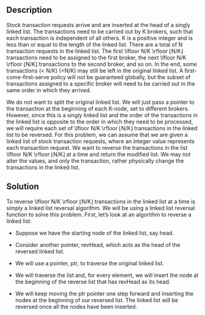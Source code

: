 ## Description

Stock transaction requests arrive and are inserted at the head of a singly linked list. The transactions need to be carried out by K brokers, such that each transaction is independent of all others. K is a positive integer and is less than or equal to the length of the linked list. There are a total of N transaction requests in the linked list. The first \lfloor N/K \rfloor
⌊N/K⌋
 transactions need to be assigned to the first broker, the next \lfloor N/K \rfloor
⌊N/K⌋
 transactions to the second broker, and so on. In the end, some transactions (< N/K)
(<N/K)
 may still be left in the original linked list. A first-come-first-serve policy will not be guaranteed globally, but the subset of transactions assigned to a specific broker will need to be carried out in the same order in which they arrived.

We do not want to split the original linked list. We will just pass a pointer to the transaction at the beginning of each K-node, set to different brokers. However, since this is a singly linked list and the order of the transactions in the linked list is opposite to the order in which they need to be processed, we will require each set of \lfloor N/K \rfloor
⌊N/K⌋
 transactions in the linked list to be reversed. For this problem, we can assume that we are given a linked list of stock transaction requests, where an integer value represents each transaction request. We want to reverse the transactions in the list \lfloor N/K \rfloor
⌊N/K⌋
 at a time and return the modified list. We may not alter the values, and only the transaction, rather physically change the transactions in the linked list.

## Solution

To reverse \lfloor N/K \rfloor
⌊N/K⌋
 transactions in the linked list at a time is simply a linked list reversal algorithm. We will be using a linked list reversal function to solve this problem. First, let’s look at an algorithm to reverse a linked list:

* Suppose we have the starting node of the linked list, say head.

* Consider another pointer, revHead, which acts as the head of the reversed linked list.

* We will use a pointer, ptr, to traverse the original linked list.

* We will traverse the list and, for every element, we will insert the node at the beginning of the reverse list that has revHead as its head.

* We will keep moving the ptr pointer one step forward and inserting the nodes at the beginning of our reversed list. The linked list will be reversed once all the nodes have been inserted.



